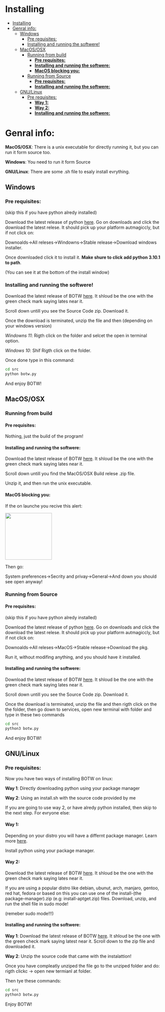 # Installing

- [Installing](#installing)
- [Genral info:](#genral-info)
  - [Windows](#windows)
    - [Pre requisites:](#pre-requisites)
    - [Installing and running the softwere!](#installing-and-running-the-softwere)
  - [MacOS/OSX](#macososx)
    - [Running from build](#running-from-build)
      - [**Pre requisites:**](#pre-requisites-1)
      - [**Installing and running the softwere:**](#installing-and-running-the-softwere-1)
      - [**MacOS blocking you:**](#macos-blocking-you)
    - [Running from Source](#running-from-source)
      - [**Pre requisites:**](#pre-requisites-2)
      - [**Installing and running the softwere:**](#installing-and-running-the-softwere-2)
  - [GNU/Linux](#gnulinux)
    - [Pre requisites:](#pre-requisites-3)
      - [**Way 1:**](#way-1)
      - [**Way 2:**](#way-2)
      - [**Installing and running the softwere:**](#installing-and-running-the-softwere-3)

# Genral info:

**MacOS/OSX**: There is a unix executable for directly running it, but you can run it form source too.

**Windows**: You need to run it form Source

**GNU/Linux**: There are some .sh file to esaly install evrything.

## Windows

### Pre requisites:

(skip this if you have python alredy installed)

Download the latest release of python [here](https://www.python.org/). Go on downloads and click the download the latest relese. It should pick up your platform autmagiccly, but if not click on:

Downoalds->All releses->Windowns->Stable release->Download windows installer.

Once downloaded click it to install it. **Make shure to click add python 3.10.1 to path**. 

(You can see it at the bottom of the install window)

### Installing and running the softwere!

Download the latest release of BOTW [here](https://github.com/bee-Michi/BOTW/releases). It shloud be the one with the green check mark saying lates near it.

Scroll down untill you see the Source Code zip. Download it.

Once the download is terminated, unzip the file and then (depending on your windows version)

*Windowns 11*: Rigth click on the folder and selcet the open in terminal option.

*Windows 10*: Shif Rigth click on the folder.

Once done type in this command:

```Bash
cd src
python botw.py
```

And enjoy BOTW!

## MacOS/OSX

### Running from build

#### **Pre requisites:**

Nothing, just the build of the program!

#### **Installing and running the softwere:**

Download the latest release of BOTW [here](https://github.com/bee-Michi/BOTW/releases). It shloud be the one with the green check mark saying lates near it.

Scroll down untill you find the MacOS/OSX Build relese .zip file.

Unzip it, and then run the unix executable.

#### **MacOS blocking you:**

If the on launche you recive this alert:

<img src="../img/macos-big-sur-alert-unverified-developer.png" width="150"  height="150">

Then go:

System preferences->Secrity and privay->General->And down you should see open anyway!


### Running from Source

#### **Pre requisites:**

(skip this if you have python alredy installed)

Download the latest release of python [here](https://www.python.org/). Go on downloads and click the download the latest relese. It should pick up your platform autmagiccly, but if not click on:

Downoalds->All releses->MacOS->Stable release->Download the pkg.

Run it, without modifing anything, and you should have it installed.

#### **Installing and running the softwere:**

Download the latest release of BOTW [here](https://github.com/bee-Michi/BOTW/releases). It shloud be the one with the green check mark saying lates near it.

Scroll down untill you see the Source Code zip. Download it.

Once the download is terminated, unzip the file and then rigth click on the the folder, then go down to services, open new terminal with folder and type in these two commands

```Bash
cd src
python3 botw.py
```

And enjoy BOTW!


## GNU/Linux

### Pre requisites:

Now you have two ways of installing BOTW on linux:

**Way 1**: Directly downloading python using your package manager

**Way 2**: Using an install.sh with the source code provided by me


If you are going to use way 2, or have alredy python installed, then skip to the next step. For evryone else:

#### **Way 1:**

Depending on your distro you will have a differnt package manager. Learn more [here](https://itsfoss.com/package-manager/).

Install python using your package manager.

#### **Way 2:**

Download the latest release of BOTW [here](https://github.com/bee-Michi/BOTW/releases). It shloud be the one with the green check mark saying lates near it.

If you are using a popular distro like debian, ubunut, arch, manjaro, gentoo, red hat, fedora or based on this you can use one of the install-(the package-manager).zip (e.g: install-aptget.zip) files. Download, unzip, and run the shell file in sudo mode!

(remeber sudo mode!!!)

#### **Installing and running the softwere:**

**Way 1**: Download the latest release of BOTW [here](https://github.com/bee-Michi/BOTW/releases). It shloud be the one with the green check mark saying latest near it. Scroll down to the zip file and downloaded it.

**Way 2**: Unzip the source code that came with the instalattion!


Once you have compleatly unziped the file go to the unziped folder and do: rigth clickc -> open new termianl at folder.

Then tye these commands:

```Bash
cd src
python3 botw.py
```

Enjoy BOTW!



